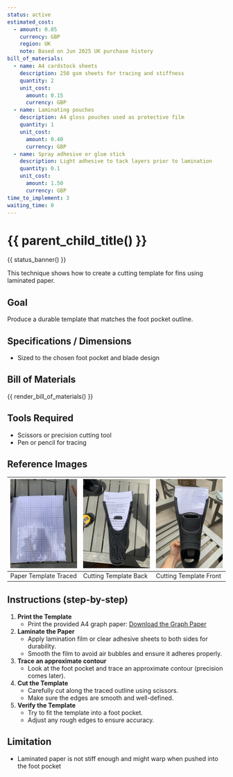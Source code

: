 ```yaml
---
status: active
estimated_cost:
  - amount: 0.85
    currency: GBP
    region: UK
    note: Based on Jun 2025 UK purchase history
bill_of_materials:
  - name: A4 cardstock sheets
    description: 250 gsm sheets for tracing and stiffness
    quantity: 2
    unit_cost:
      amount: 0.15
      currency: GBP
  - name: Laminating pouches
    description: A4 gloss pouches used as protective film
    quantity: 1
    unit_cost:
      amount: 0.40
      currency: GBP
  - name: Spray adhesive or glue stick
    description: Light adhesive to tack layers prior to lamination
    quantity: 0.1
    unit_cost:
      amount: 1.50
      currency: GBP
time_to_implement: 3
waiting_time: 0
---
```

# {{ parent_child_title() }}
{{ status_banner() }}

This technique shows how to create a cutting template for fins using laminated paper.

## Goal
Produce a durable template that matches the foot pocket outline.

## Specifications / Dimensions
- Sized to the chosen foot pocket and blade design

## Bill of Materials

{{ render_bill_of_materials() }}

## Tools Required
- Scissors or precision cutting tool
- Pen or pencil for tracing

## Reference Images

| ![Paper Template](sf_paper_template.jpeg) | ![Cutting Template 1](sf_cutting_template_01.jpeg) | ![Cutting Template 2](sf_cutting_template_02.jpeg) |
|-------------------------------------------|----------------------------------------------------|----------------------------------------------------
| Paper Template Traced                     | Cutting Template Back                              | Cutting Template Front                                 

## Instructions (step-by-step)
1. **Print the Template**
     - Print the provided A4 graph paper: [Download the Graph Paper](./graph_paper.pdf)
2. **Laminate the Paper**
     - Apply lamination film or clear adhesive sheets to both sides for durability.
     - Smooth the film to avoid air bubbles and ensure it adheres properly.
3. **Trace an approximate contour**
     - Look at the foot pocket and trace an approximate contour (precision comes later).
4. **Cut the Template**
     - Carefully cut along the traced outline using scissors.
     - Make sure the edges are smooth and well-defined.
5. **Verify the Template**
     - Try to fit the template into a foot pocket.
     - Adjust any rough edges to ensure accuracy.

## Limitation
- Laminated paper is not stiff enough and might warp when pushed into the foot pocket

